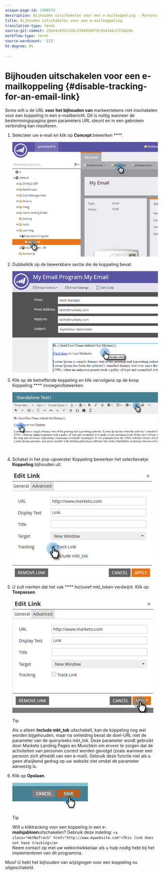 ```yaml
---
unique-page-id: 1900579
description: Bijhouden uitschakelen voor een e-mailkoppeling - Marketo Docs - Productdocumentatie
title: Bijhouden uitschakelen voor een e-mailkoppeling
translation-type: tm+mt
source-git-commit: 29eb4c833c128c37849260f0c554144c237ab28e
workflow-type: tm+mt
source-wordcount: '213'
ht-degree: 0%

---
```



# Bijhouden uitschakelen voor een e-mailkoppeling {#disable-tracking-for-an-email-link}

Soms wilt u de URL **voor het bijhouden van** markeertekens niet inschakelen voor een koppeling in een e-mailbericht. Dit is nuttig wanneer de bestemmingspagina geen parameters URL steunt en in een gebroken verbinding kan resulteren.

1. Selecteer uw e-mail en klik op **Concept** bewerken ****.

   ![](assets/one-7.png)

1. Dubbelklik op de bewerkbare sectie die de koppeling bevat.

   ![](assets/two-6.png)

1. Klik op de betreffende koppeling en klik vervolgens op de knop Koppeling **** invoegen/bewerken.

   ![](assets/three-6.png)

1. Schakel in het pop-upvenster Koppeling bewerken het selectievakje **Koppeling** bijhouden uit.

   ![](assets/four-4.png)

1. U zult merken dat het vak **** Inclusief mkt_token verdwijnt. Klik op **Toepassen**.

   ![](assets/five-3.png)

   >[!TIP]
   >
   >Als u alleen **Include mkt_tok** uitschakelt, kan de koppeling nog wel worden bijgehouden, maar na omleiding bevat de doel-URL niet de parameter van de queryreeks mkt_tok. Deze parameter wordt gebruikt door Marketo Landing Pages en Munchkin om ervoor te zorgen dat de activiteiten van personen correct worden gevolgd (zoals wanneer een persoon zich afmeldt van een e-mail). Gebruik deze functie niet als u geen afwijkend gedrag op uw website ziet omdat de parameter aanwezig is.

1. Klik op **Opslaan**.

   ![](assets/image2014-9-17-22-3a25-3a20.png)

   >[!TIP]
   >
   >Wilt u kliktracking voor een koppeling in een e- **mailsjabloon**uitschakelen? Gebruik deze indeling:
   >`<a class="mktNoTrack" href="http://www.mywebsite.com">This link does not have tracking</a>`\
   >Neem contact op met uw webontwikkelaar als u hulp nodig hebt bij het implementeren van dit programma.

Mooi! U hebt het bijhouden van wijzigingen voor een koppeling nu uitgeschakeld.

